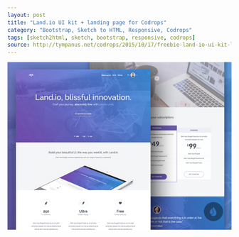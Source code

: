 ```yaml
---
layout: post
title: "Land.io UI kit + landing page for Codrops"
category: "Bootstrap, Sketch to HTML, Responsive, Codrops"
tags: [sketch2html, sketch, bootstrap, responsive, codrops]
source: http://tympanus.net/codrops/2015/10/17/freebie-land-io-ui-kit-landing-page-template-html/
---
```


<img src="/screenshots/landio.jpg" alt="{{ post.title }}">
